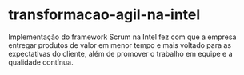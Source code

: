 # transformacao-agil-na-intel
Implementação do framework Scrum na Intel fez com que a empresa entregar produtos de valor em menor tempo e mais voltado para as expectativas do cliente, além de promover o trabalho em equipe e a qualidade contínua.
